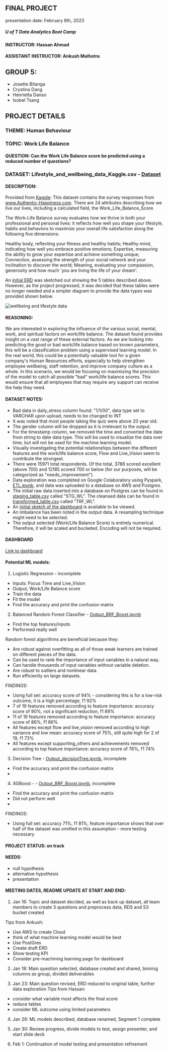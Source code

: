 ## FINAL PROJECT 
presentation date: February 8th, 2023


##### U of T Data Analytics Boot Camp
#### INSTRUCTOR: Hassan Ahmad
#### ASSISTANT INSTRUCTOR: Ankush Malhotra

## GROUP 5:
- Josette Bitanga
- Crystina Dang
- Henrietta Danso
- Isobel Tsang


## PROJECT DETAILS
### THEME: Human Behaviour
### TOPIC: Work Life Balance
#### QUESTION: Can the Work Life Balance score be predicted using a reduced number of questions?
### DATASET: Lifestyle_and_wellbeing_data_Kaggle.csv - [Dataset](data/staging_table.csv)
#### DESCRIPTION: 
Provided from [Kaggle](https://www.kaggle.com/datasets/ydalat/lifestyle-and-wellbeing-data):
This dataset contains the survey responses from www.Authentic-Happiness.com.
There are 24 attributes describing how we live our lives, including a calculated field, the Work_Life_Balance_Score.

The Work-Life Balance survey evaluates how we thrive in both your professional and personal lives: it reflects how well you shape your lifestyle, habits and behaviors to maximize your overall life satisfaction along the following five dimensions:

Healthy body, reflecting your fitness and healthy habits;
Healthy mind, indicating how well you embrace positive emotions;
Expertise, measuring the ability to grow your expertise and achieve something unique;
Connection, assessing the strength of your social network and your inclination to discover the world;
Meaning, evaluating your compassion, generosity and how much 'you are living the life of your dream'.

An [initial ERD](images/initial_wellbeing_and_lifestyle_ERD.png) was sketched out showing the 5 tables described above. However, as the project progressed, it was decided that these tables were no longer needed and a simpler diagram to provide the data types was provided shown below.

![wellbeing and lifestyle data](images/wellbeing_lifestyle_erd.png)

#### REASONING: 
We are interested in exploring the influence of the various social, mental, work, and spiritual factors on work/life balance. The dataset found provides insight on a vast range of these external factors. As we are looking into predicting the good or bad work/life balance based on known parameters, this will be a classification problem using a supervised learning model. In the real world, this could be a potentially valuable tool for a given company's Human Resources efforts, especially to help strengthen employee wellbeing, staff retention, and improve company culture as a whole. In this scenario, we would be focusing on maximizing the precision of the model to catch all possible "bad" work/life balance scores. This would ensure that all employees that may require any support can receive the help they need.

#### DATASET NOTES:
- Bad data in daily_stress column found: "1/1/00", data type set to VARCHAR upon upload, needs to be changed to INT
- It was noted that most people taking the quiz were above 20 year old.
- The gender column will be dropped as it is irrelevant to the output.
- For the timestamp column, we removed the time and converted the date from string to date data type. This will be used to visualize the data over time, but will not be used for the machine learning model.
- Visually investigating the potential relationships between the different features and the work/life balance score, Flow and Live_Vision seem to contribute the strongest. 
- There were 15971 total respondents. Of the total, 3786 scored excellent (above 700) and 12185 scored 700 or below (for our purposes, will be categorized as "needs_improvement").
- Data exploration was completed on Google Colaboratory using Pyspark, [ETL.ipynb](notebooks/ETL.ipynb), and data was uploaded to a database on AWS and Postgres.
- The initial raw data inserted into a database on Postgres can be found in [staging_table.csv](data/staging_table.csv) called "STG_WL". The cleansed data can be found in [transformed_table.csv](data/transformed_table.csv) called "TRF_WL".
- An [initial sketch of the dashboard](dashboard/Dashboard_MockUp_ROUGH.pptx) is available to be viewed.
- An imbalance has been noted in the output data. A resampling technique might need to be selected.
- The output selected (Work/Life Balance Score) is entirely numerical. Therefore, it will be scaled and bucketed. Encoding will not be required.

#### DASHBOARD
[Link to dashboard](https://public.tableau.com/views/WellbeingandHappiness/Dashboard1?:language=en-US&publish=yes&:display_count=n&:origin=viz_share_link)

#### Potential ML models:
1. Logistic Regression - incomplete
- Inputs: Focus Time and Live_Vision
- Output, Work/Life Balance score
- Train the data
- Fit the model
- Find the accuracy and print the confusion matrix

2. Balanced Random Forest Classifier - [Output_BRF_Boost.ipynb](notebooks/Output_BRF_Boost.ipynb)
- Find the top features/inputs
- Performed really well

Random forest algorithms are beneficial because they:

- Are robust against overfitting as all of those weak learners are trained on different pieces of the data.
- Can be used to rank the importance of input variables in a natural way.
- Can handle thousands of input variables without variable deletion.
- Are robust to outliers and nonlinear data.
- Run efficiently on large datasets.


FINDINGS: 
- Using full set: accuracy score of 94% - considering this is for a low-risk outcome, it is a high percentage, f1 92%
- 7 of 19 features removed according to feature importance: accuracy score of 90%, not a significant reduction, f1 89%
- 11 of 19 features removed according to feature importance: accuracy score of 86%, f1 86%
- All features except flow and live_vision removed according to high variance and low mean: accuracy score of 75%, still quite high for 2 of 19, f1 73%
- All features except supporting_others and achievements removed according to top feature importance: accuracy score of 76%, f1 74%


3. Decision Tree - [Output_decisionTree.ipynb](notebooks/Output_decisionTree.ipynb), incomplete
- Find the accuracy and print the confusion matrix
- 

4. XGBoost - - [Output_BRF_Boost.ipynb](notebooks/Output_BRF_Boost.ipynb), incomplete
- Find the accuracy and print the confusion matrix
- Did not perform well
- 


FINDINGS:
- Using full set: accuracy 71%, f1 81%, feature importance shows that over half of the dataset was omitted in this assumption - more testing necessary

#### PROJECT STATUS: on track

#### NEEDS:
- null hypothesis
- alternative hypothesis
- presentation

#### MEETING DATES, README UPDATE AT START AND END:
1. Jan 16: Topic and dataset decided, as well as back up dataset, all team members to create 3 questions and preprocess data, RDS and S3 bucket created

Tips from Ankush:
- Use AWS to create Cloud
- think of what machine learning model would be best
- Use PostGres
- Create draft ERD
- Show testing KPI
- Consider pre-machining learning page for dashboard

2. Jan 18: Main question selected, database created and shared, binning columns as group, divided deliverables

3. Jan 23: Main question revised, ERD reduced to original table, further data exploration
Tips from Hassan:
- consider what variable most affects the final score
- reduce tables
- consider ML outcome using limited parameters

4. Jan 26: ML models described, database renamed, Segment 1 complete

5. Jan 30: Review progress, divide models to test, assign presenter, and start slide deck

6. Feb 1: Continuation of model testing and presentation refinement
